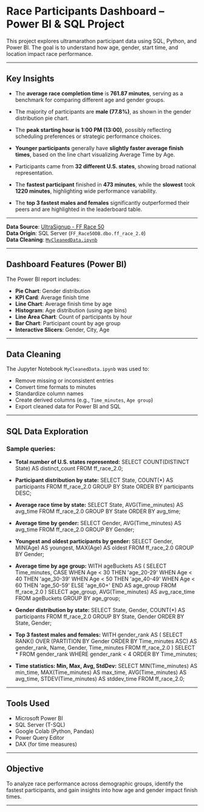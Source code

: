 # Race Participants Dashboard – Power BI & SQL Project

This project explores ultramarathon participant data using SQL, Python, and Power BI. The goal is to understand how age, gender, start time, and location impact race performance.

---

##  Key Insights

- The **average race completion time** is **761.87 minutes**, serving as a benchmark for comparing different age and gender groups.

- The majority of participants are **male (77.8%)**, as shown in the gender distribution pie chart.

- The **peak starting hour is 1:00 PM (13:00)**, possibly reflecting scheduling preferences or strategic performance choices.

- **Younger participants** generally have **slightly faster average finish times**, based on the line chart visualizing Average Time by Age.

- Participants came from **32 different U.S. states**, showing broad national representation.

- The **fastest participant** finished in **473 minutes**, while the **slowest** took **1220 minutes**, highlighting wide performance variability.

- The **top 3 fastest males and females** significantly outperformed their peers and are highlighted in the leaderboard table.
---

**Data Source**: [UltraSignup - FF Race 50](https://ultrasignup.com/results_event.aspx?did=102259)  
**Data Origin**: SQL Server (`FF_Race50DB.dbo.ff_race_2.0`)  
**Data Cleaning**: [`MyCleanedData.ipynb`](MyCleanedData.ipynb)

---

## Dashboard Features (Power BI)

The Power BI report includes:

- **Pie Chart**: Gender distribution  
- **KPI Card**: Average finish time
- **Line Chart**: Average finish time by age  
- **Histogram**: Age distribution (using age bins)  
- **Line Area Chart**: Count of participants by hour  
- **Bar Chart**: Participant count by age group  
- **Interactive Slicers**: Gender, City, Age

---

##  Data Cleaning 

The Jupyter Notebook `MyCleanedData.ipynb` was used to:

- Remove missing or inconsistent entries  
- Convert time formats to minutes  
- Standardize column names  
- Create derived columns (e.g., `Time_minutes`, `Age group`)  
- Export cleaned data for Power BI and SQL

---

##  SQL Data Exploration

### Sample queries:

- **Total number of U.S. states represented:**
SELECT COUNT(DISTINCT State) AS distinct_count
FROM ff_race_2.0;

- **Participant distribution by state:**
SELECT State, COUNT(*) AS participants
FROM ff_race_2.0
GROUP BY State
ORDER BY participants DESC;

- **Average race time by state:**
SELECT State, AVG(Time_minutes) AS avg_time
FROM ff_race_2.0
GROUP BY State
ORDER BY avg_time;

- **Average time by gender:**
SELECT Gender, AVG(Time_minutes) AS avg_time
FROM ff_race_2.0
GROUP BY Gender;

- **Youngest and oldest participants by gender:**
SELECT Gender, MIN(Age) AS youngest, MAX(Age) AS oldest
FROM ff_race_2.0
GROUP BY Gender;

- **Average time by age group:**
WITH ageBuckets AS (
  SELECT Time_minutes,
    CASE 
      WHEN Age < 30 THEN 'age_20-29'
      WHEN Age < 40 THEN 'age_30-39'
      WHEN Age < 50 THEN 'age_40-49'
      WHEN Age < 60 THEN 'age_50-59'
      ELSE 'age_60+' 
    END AS age_group
  FROM ff_race_2.0
)
SELECT age_group, AVG(Time_minutes) AS avg_race_time
FROM ageBuckets
GROUP BY age_group;

- **Gender distribution by state:**
SELECT State, Gender, COUNT(*) AS participants
FROM ff_race_2.0
GROUP BY State, Gender
ORDER BY State, Gender;

- **Top 3 fastest males and females:**
WITH gender_rank AS (
  SELECT RANK() OVER (PARTITION BY Gender ORDER BY Time_minutes ASC) AS gender_rank,
         Name, Gender, Time_minutes
  FROM ff_race_2.0
)
SELECT * FROM gender_rank
WHERE gender_rank < 4
ORDER BY Time_minutes;

- **Time statistics: Min, Max, Avg, StdDev:**
SELECT 
  MIN(Time_minutes) AS min_time,
  MAX(Time_minutes) AS max_time,
  AVG(Time_minutes) AS avg_time,
  STDEV(Time_minutes) AS stddev_time
FROM ff_race_2.0;

---

##  Tools Used

- Microsoft Power BI  
- SQL Server (T-SQL)  
- Google Colab (Python, Pandas)  
- Power Query Editor  
- DAX (for time measures)

---

## Objective

To analyze race performance across demographic groups, identify the fastest participants, and gain insights into how age and gender impact finish times.

---
